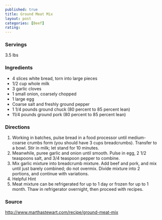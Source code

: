 ```yaml
---
published: true
title: Ground Meat Mix
layout: post
categories: [Beef]
rating: 
---
```

### Servings
3.5 lbs

### Ingredients
- 4 slices white bread, torn into large pieces
- 1/2 cup whole milk
- 3 garlic cloves
- 1 small onion, coarsely chopped
- 1 large egg
- Coarse salt and freshly ground pepper
- 1 1/4 pounds ground chuck (80 percent to 85 percent lean)
- 11/4 pounds ground pork (80 percent to 85 percent lean)



### Directions
1. Working in batches, pulse bread in a food processor until medium-coarse crumbs form (you should have 3 cups breadcrumbs). Transfer to a bowl. Stir in milk; let stand for 10 minutes.
2. Meanwhile, puree garlic and onion until smooth. Pulse in egg, 2 1/2 teaspoons salt, and 3/4 teaspoon pepper to combine.
3. Mix garlic mixture into breadcrumb mixture. Add beef and pork, and mix until just barely combined; do not overmix. Divide mixture into 2 portions, and continue with variations.
4. Helpful Hint
5. Meat mixture can be refrigerated for up to 1 day or frozen for up to 1 month. Thaw in refrigerator overnight, then proceed with recipes.

### Source
<a href="http://www.marthastewart.com/recipe/ground-meat-mix" target="new">http://www.marthastewart.com/recipe/ground-meat-mix</a>
